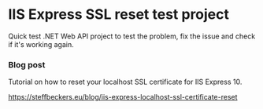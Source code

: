# IIS Express SSL reset test project

Quick test .NET Web API project to test the problem, fix the issue and check if it's working again.

### Blog post

Tutorial on how to reset your localhost SSL certificate for IIS Express 10.

https://steffbeckers.eu/blog/iis-express-localhost-ssl-certificate-reset